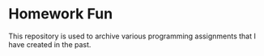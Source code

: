 # Homework Fun
This repository is used to archive various programming assignments that I have created in the past.
